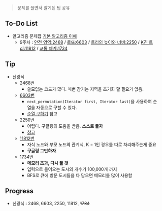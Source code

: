 > 문제를 풀면서 알게된 팁 공유

## To-Do List
- 알고리즘 문제집 [기본 알고리즘 이해](https://www.acmicpc.net/workbook/view/1443)
    - 9주차 : [안전 영역:2468](https://www.acmicpc.net/problem/2468) / 
    [로또:6603](https://www.acmicpc.net/problem/6603) / 
    [트리의 높이와 너비:2250](https://www.acmicpc.net/problem/2250) / 
    [K진 트리:11812](https://www.acmicpc.net/problem/11812) /
    [교통 체계:1734](https://www.acmicpc.net/problem/1734)

## Tip
- 신광식
    - [2468번](https://github.com/mel1015/algorithm-study/blob/2468/algorithm-study/week_9/2468_mel1015.cpp)
        - 쓸모없는 코드가 많다. 매번 잠기는 지역을 초기화 할 필요가 없음.
    - [6603번](https://github.com/mel1015/algorithm-study/blob/6603/algorithm-study/week_9/6603_mel1015.cpp)
        - `next_permutation(Iterator first, Iterator last)`을 사용하여 순열을 자동으로 구할 수 있다.
        - [순열 구하기](https://twpower.github.io/82-next_permutation-and-prev_permutation) 참고
    - [2250번](https://github.com/mel1015/algorithm-study/blob/2250/algorithm-study/week_9/2250_mel1015.cpp)
        - 어렵다. 구글링의 도움을 받음. **스스로 풀자**
        - [참고](http://www.crocus.co.kr/584)
    - [11812번](https://github.com/mel1015/algorithm-study/tree/11812/algorithm-study/week_9)
        - 자식 노드와 부모 노드의 관계식, K = 1인 경우를 따로 처리해주는게 중요
        - **구글링 그만하자**
    - [1734번](https://github.com/mel1015/algorithm-study/blob/1734/algorithm-study/week_9/1734_mel1015.cpp)
        - **메모리 초과, 다시 풀 것**
        - 입력으로 들어오는 도시의 개수가 100,000개 까지
        - BFS로 큐에 방문 도시들을 다 담으면 메모리를 많이 사용함
        
## Progress
- 신광식 : 2468, 6603, 2250, 11812, ~~1734~~
